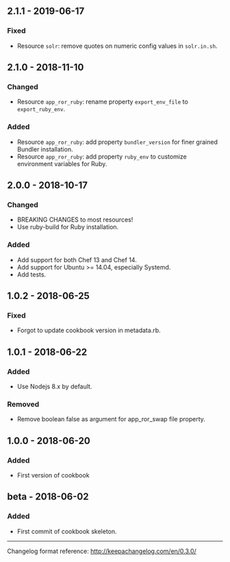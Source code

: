 ## 2.1.1 - 2019-06-17
### Fixed
- Resource `solr`: remove quotes on numeric config values in `solr.in.sh`.

## 2.1.0 - 2018-11-10
### Changed
- Resource `app_ror_ruby`: rename property `export_env_file` to `export_ruby_env`.

### Added
- Resource `app_ror_ruby`: add property `bundler_version` for finer grained Bundler installation.
- Resource `app_ror_ruby`: add property `ruby_env` to customize environment variables for Ruby.

## 2.0.0 - 2018-10-17
### Changed
- BREAKING CHANGES to most resources!
- Use ruby-build for Ruby installation.

### Added
- Add support for both Chef 13 and Chef 14.
- Add support for Ubuntu >= 14.04, especially Systemd.
- Add tests.

## 1.0.2 - 2018-06-25
### Fixed
- Forgot to update cookbook version in metadata.rb.

## 1.0.1 - 2018-06-22
### Added
- Use Nodejs 8.x by default.

### Removed
- Remove boolean false as argument for app_ror_swap file property.

## 1.0.0 - 2018-06-20
### Added
- First version of cookbook

## beta - 2018-06-02
### Added
- First commit of cookbook skeleton.

---
Changelog format reference: http://keepachangelog.com/en/0.3.0/
